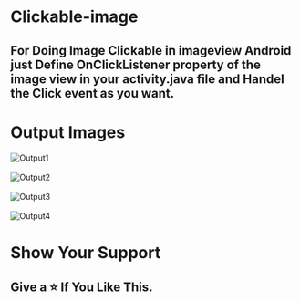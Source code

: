 # Clickable-image
<h2>For Doing Image Clickable in imageview Android just Define OnClickListener property of the image view in your activity.java file and Handel the Click event as you want.</h2>
<h1>Output Images</h1>

![Output1](https://user-images.githubusercontent.com/96619363/168287932-9c57631f-70a8-4764-94ce-1daf9e261947.jpg)
<br>
<br>
![Output2](https://user-images.githubusercontent.com/96619363/168288109-34dde1cd-722d-4c73-98c8-bd4937a573a9.jpg)
<br>
<br>
![Output3](https://user-images.githubusercontent.com/96619363/168288394-9b31ebbd-638c-41e4-83e3-a761047f5b0c.jpg)
<br>
<br>
![Output4](https://user-images.githubusercontent.com/96619363/168288608-3eee05c5-af1b-485e-a99f-2f25a1ef5225.jpg)
<h1>Show Your Support </h1>
<h2>Give a ⭐ If You Like This.
